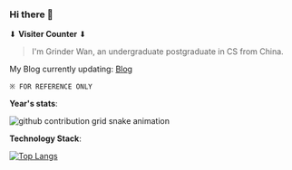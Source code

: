 ### Hi there 👋

⬇ __Visiter Counter__ ⬇




> I'm Grinder Wan, an undergraduate postgraduate in CS from China.

My Blog currently updating: [Blog](https://reforget.top/)


`※ FOR REFERENCE ONLY`

__Year's stats__:

![github contribution grid snake animation](https://raw.githubusercontent.com/ProGrinder/Progrinder/output/github-contribution-grid-snake.svg)

__Technology Stack__:

[![Top Langs](https://github-readme-stats.vercel.app/api/top-langs/?username=ProGrinder&layout=compact)](https://github.com/anuraghazra/github-readme-stats)
<!--
**ProGrinder/ProGrinder** is a ✨ _special_ ✨ repository because its `README.md` (this file) appears on your GitHub profile.

Here are some ideas to get you started:

- 🔭 I’m currently working on ...
- 🌱 I’m currently learning ...
- 👯 I’m looking to collaborate on ...
- 🤔 I’m looking for help with ...
- 💬 Ask me about ...
- 📫 How to reach me: ...
- 😄 Pronouns: ...
- ⚡ Fun fact: ...
-->

